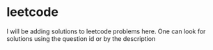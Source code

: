 # leetcode
I will be adding solutions to leetcode problems here. One can look for solutions using the question id or by the description 
